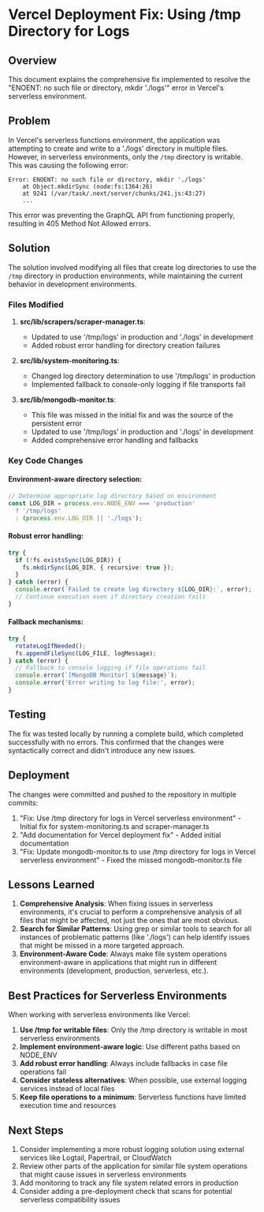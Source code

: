 # Vercel Deployment Fix: Using /tmp Directory for Logs

## Overview
This document explains the comprehensive fix implemented to resolve the "ENOENT: no such file or directory, mkdir './logs'" error in Vercel's serverless environment.

## Problem
In Vercel's serverless functions environment, the application was attempting to create and write to a './logs' directory in multiple files. However, in serverless environments, only the `/tmp` directory is writable. This was causing the following error:

```
Error: ENOENT: no such file or directory, mkdir './logs'
    at Object.mkdirSync (node:fs:1364:26)
    at 9241 (/var/task/.next/server/chunks/241.js:43:27)
    ...
```

This error was preventing the GraphQL API from functioning properly, resulting in 405 Method Not Allowed errors.

## Solution
The solution involved modifying all files that create log directories to use the `/tmp` directory in production environments, while maintaining the current behavior in development environments.

### Files Modified

1. **src/lib/scrapers/scraper-manager.ts**:
   - Updated to use '/tmp/logs' in production and './logs' in development
   - Added robust error handling for directory creation failures

2. **src/lib/system-monitoring.ts**:
   - Changed log directory determination to use '/tmp/logs' in production
   - Implemented fallback to console-only logging if file transports fail

3. **src/lib/mongodb-monitor.ts**:
   - This file was missed in the initial fix and was the source of the persistent error
   - Updated to use '/tmp/logs' in production and './logs' in development
   - Added comprehensive error handling and fallbacks

### Key Code Changes

#### Environment-aware directory selection:
```typescript
// Determine appropriate log directory based on environment
const LOG_DIR = process.env.NODE_ENV === 'production' 
  ? '/tmp/logs' 
  : (process.env.LOG_DIR || './logs');
```

#### Robust error handling:
```typescript
try {
  if (!fs.existsSync(LOG_DIR)) {
    fs.mkdirSync(LOG_DIR, { recursive: true });
  }
} catch (error) {
  console.error(`Failed to create log directory ${LOG_DIR}:`, error);
  // Continue execution even if directory creation fails
}
```

#### Fallback mechanisms:
```typescript
try {
  rotateLogIfNeeded();
  fs.appendFileSync(LOG_FILE, logMessage);
} catch (error) {
  // Fallback to console logging if file operations fail
  console.error(`[MongoDB Monitor] ${message}`);
  console.error('Error writing to log file:', error);
}
```

## Testing
The fix was tested locally by running a complete build, which completed successfully with no errors. This confirmed that the changes were syntactically correct and didn't introduce any new issues.

## Deployment
The changes were committed and pushed to the repository in multiple commits:
1. "Fix: Use /tmp directory for logs in Vercel serverless environment" - Initial fix for system-monitoring.ts and scraper-manager.ts
2. "Add documentation for Vercel deployment fix" - Added initial documentation
3. "Fix: Update mongodb-monitor.ts to use /tmp directory for logs in Vercel serverless environment" - Fixed the missed mongodb-monitor.ts file

## Lessons Learned
1. **Comprehensive Analysis**: When fixing issues in serverless environments, it's crucial to perform a comprehensive analysis of all files that might be affected, not just the ones that are most obvious.
2. **Search for Similar Patterns**: Using grep or similar tools to search for all instances of problematic patterns (like './logs') can help identify issues that might be missed in a more targeted approach.
3. **Environment-Aware Code**: Always make file system operations environment-aware in applications that might run in different environments (development, production, serverless, etc.).

## Best Practices for Serverless Environments
When working with serverless environments like Vercel:

1. **Use /tmp for writable files**: Only the /tmp directory is writable in most serverless environments
2. **Implement environment-aware logic**: Use different paths based on NODE_ENV
3. **Add robust error handling**: Always include fallbacks in case file operations fail
4. **Consider stateless alternatives**: When possible, use external logging services instead of local files
5. **Keep file operations to a minimum**: Serverless functions have limited execution time and resources

## Next Steps
1. Consider implementing a more robust logging solution using external services like Logtail, Papertrail, or CloudWatch
2. Review other parts of the application for similar file system operations that might cause issues in serverless environments
3. Add monitoring to track any file system related errors in production
4. Consider adding a pre-deployment check that scans for potential serverless compatibility issues
